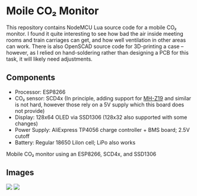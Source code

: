 # Moile CO₂ Monitor

This repository contains NodeMCU Lua source code for a mobile CO₂ monitor.
I found it quite interesting to see how bad the air inside meeting rooms and train carriages can get, and how well ventilation in other areas can work.
There is also OpenSCAD source code for 3D-printing a case – however, as I relied on hand-soldering rather than designing a PCB for this task, it will likely need adjustments.

## Components

* Processor: ESP8266
* CO₂ sensor: SCD4x (In principle, adding support for [MH-Z19](https://finalrewind.org/projects/esp8266-nodemcu-mh-z19) and similar is not hard, however those rely on a 5V supply which this board does not provide)
* Display: 128x64 OLED via SSD1306 (128x32 also supported with some changes)
* Power Supply: AliExpress TP4056 charge controller + BMS board; 2.5V cutoff
* Battery: Regular 18650 LiIon cell; LiPo also works

Mobile CO₂ monitor using an ESP8266, SCD4x, and SSD1306

## Images

![](https://finalrewind.org/projects/mobile-co2-monitor/media/preview.jpg)
![](https://finalrewind.org/projects/mobile-co2-monitor/media/mobile-co2-monitor-board.jpg)
